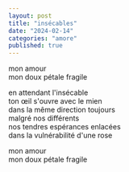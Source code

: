 ```yaml
---
layout: post
title: "insécables"
date: "2024-02-14"
categories: "amore"
published: true
---
```


mon amour  
mon doux pétale fragile  

en attendant l'insécable  
ton œil s'ouvre avec le mien  
dans la même direction toujours  
malgré nos différents  
nos tendres espérances enlacées  
dans la vulnérabilité d'une rose  

mon amour  
mon doux pétale fragile  

